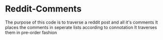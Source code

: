 # Reddit-Comments
The purpose of this code is to traverse a reddit post and all it's comments
It places the comments in seperate lists according to connotation
It traverses them in pre-order fashion

